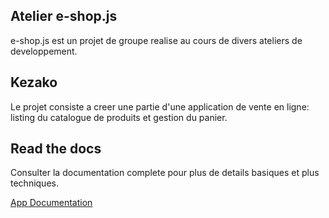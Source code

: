 ## Atelier e-shop.js

e-shop.js est un projet de groupe realise au cours de divers ateliers de developpement.

## Kezako

Le projet consiste a creer une partie d'une application de vente en ligne: listing du catalogue de produits et gestion du panier.

## Read the docs

Consulter la documentation complete pour plus de details basiques et plus techniques.

[App Documentation](https://jhechavarria.github.io/atelier-e-shop-js/)